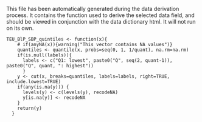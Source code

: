 This file has been automatically generated during the data derivation process.
It contains the function used to derive the selected data field, and should be viewed in conjunction with the data dictionary html.
It will not run on its own.


```
TEU_BlP_SBP_quintiles <- function(x){
    # if(anyNA(x)){warning("This vector contains NA values")}
    quantiles <- quantile(x, probs=seq(0, 1, 1/quant), na.rm=na.rm)
    if(is.null(labels)){
      labels <- c("Q1: lowest", paste0("Q", seq(2, quant-1)), paste0("Q", quant, ": highest"))
      }
    y <- cut(x, breaks=quantiles, labels=labels, right=TRUE, include.lowest=TRUE)
    if(any(is.na(y))) {
      levels(y) <- c(levels(y), recodeNA)
      y[is.na(y)] <- recodeNA
    }
    return(y)
  }
```


